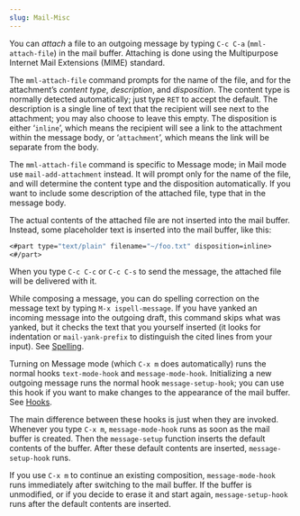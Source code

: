 ```yaml
---
slug: Mail-Misc
---
```


You can *attach* a file to an outgoing message by typing `C-c C-a` (`mml-attach-file`) in the mail buffer. Attaching is done using the Multipurpose Internet Mail Extensions (MIME) standard.

The `mml-attach-file` command prompts for the name of the file, and for the attachment’s *content type*, *description*, and *disposition*. The content type is normally detected automatically; just type `RET` to accept the default. The description is a single line of text that the recipient will see next to the attachment; you may also choose to leave this empty. The disposition is either ‘`inline`’, which means the recipient will see a link to the attachment within the message body, or ‘`attachment`’, which means the link will be separate from the body.

The `mml-attach-file` command is specific to Message mode; in Mail mode use `mail-add-attachment` instead. It will prompt only for the name of the file, and will determine the content type and the disposition automatically. If you want to include some description of the attached file, type that in the message body.

The actual contents of the attached file are not inserted into the mail buffer. Instead, some placeholder text is inserted into the mail buffer, like this:

```lisp
<#part type="text/plain" filename="~/foo.txt" disposition=inline>
<#/part>
```

When you type `C-c C-c` or `C-c C-s` to send the message, the attached file will be delivered with it.

While composing a message, you can do spelling correction on the message text by typing `M-x ispell-message`. If you have yanked an incoming message into the outgoing draft, this command skips what was yanked, but it checks the text that you yourself inserted (it looks for indentation or `mail-yank-prefix` to distinguish the cited lines from your input). See [Spelling](/docs/emacs/Spelling).

Turning on Message mode (which `C-x m` does automatically) runs the normal hooks `text-mode-hook` and `message-mode-hook`. Initializing a new outgoing message runs the normal hook `message-setup-hook`; you can use this hook if you want to make changes to the appearance of the mail buffer. See [Hooks](/docs/emacs/Hooks).

The main difference between these hooks is just when they are invoked. Whenever you type `C-x m`, `message-mode-hook` runs as soon as the mail buffer is created. Then the `message-setup` function inserts the default contents of the buffer. After these default contents are inserted, `message-setup-hook` runs.

If you use `C-x m` to continue an existing composition, `message-mode-hook` runs immediately after switching to the mail buffer. If the buffer is unmodified, or if you decide to erase it and start again, `message-setup-hook` runs after the default contents are inserted.

